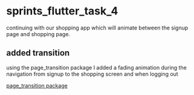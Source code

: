 # sprints_flutter_task_4

continuing with our shopping app which will animate between the signup page and shopping page.

## added transition
using the page_transition package I added a fading animation during the navigation from signup to the shopping screen and when logging out

[page_transition package](https://pub.dev/packages/page_transition)

